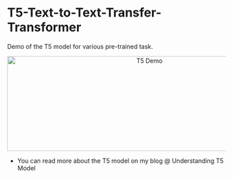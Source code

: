 # T5-Text-to-Text-Transfer-Transformer
Demo of the T5 model for various pre-trained task.
<p align="center">
  <img src="https://github.com/prakhar21/T5-Text-to-Text-Transfer-Transformer/blob/master/t5.gif" width="640" height="220" title="T5 Demo">
</p>

* You can read more about the T5 model on my blog @ Understanding T5 Model
